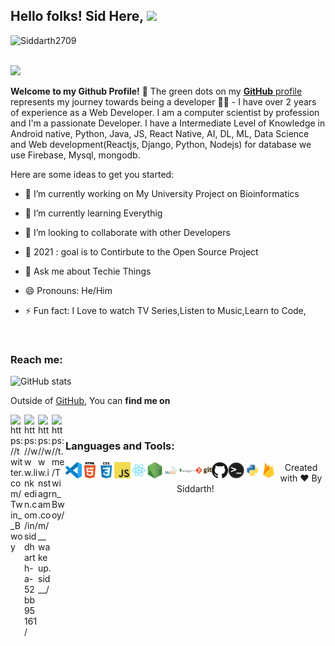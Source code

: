 ## Hello folks! Sid Here,  <img src="https://raw.githubusercontent.com/MartinHeinz/MartinHeinz/master/wave.gif" width="30px">

<p align="left"> <img src="https://komarev.com/ghpvc/?username=nsiddarth2709&label=Views&color=blueviolet" alt="Siddarth2709" /> </p>
<br />
<img src="https://github.com/Siddarth2709/Siddarth2709/blob/817e156b7b671a310f452147bff8e5ab3e55145a/fab-lentz-mRMQwK513hY-unsplash.jpg">



**Welcome to my Github Profile!** :star_struck: The green dots on my [**GitHub** profile](https://github.com/Siddarth2709) represents my journey towards being a developer :running_man: - I have over 2 years of experience as a Web Developer. I am a computer scientist by profession and I'm a passionate Developer. I have a Intermediate Level of Knowledge in Android native, Python, Java, JS, React Native, AI, DL, ML, Data Science and Web development(Reactjs, Django, Python, Nodejs) for database we use Firebase, Mysql, mongodb.

Here are some ideas to get you started:

- 🔭 I’m currently working on My University Project on Bioinformatics
- 🌱 I’m currently learning Everythig
- 👯 I’m looking to collaborate with other Developers
- 🥅 2021 : goal is to Contirbute to the Open Source Project
- 💬 Ask me about Techie Things 

- 😄 Pronouns: He/Him
- ⚡ Fun fact: I Love to watch TV Series,Listen to Music,Learn to Code,

<br />

### Reach me:

![GitHub stats](https://github-readme-stats.vercel.app/api?username=Siddarth2709&show_icons=true) 

Outside of [GitHub](https://github.com/siddarth2709/), You can **find me on** 

<img align="left" alt="https://twitter.com/Twin__Bwoy" width="22px" src="https://img.icons8.com/color/50/000000/twitter--v2.png" />
<img align="left" alt="https://www.linkedin.com/in/siddharth-a-52bb95161/" width="22px" src="https://img.icons8.com/cute-clipart/50/000000/linkedin.png" />
<img align="left" alt="https://www.instagram.com/__wakeup.sid__/" width="22px" src="https://img.icons8.com/nolan/64/instagram-new.png" />
<img align="left" alt="https://t.me/Twin_Bwoy/" width="22px" src="https://img.icons8.com/color/48/000000/telegram-app--v4.png"/>


<br />

### Languages and Tools:
<img align="left" alt="Visual Studio Code" width="26px" src="https://raw.githubusercontent.com/github/explore/80688e429a7d4ef2fca1e82350fe8e3517d3494d/topics/visual-studio-code/visual-studio-code.png" />
<img align="left" alt="HTML5" width="26px" src="https://raw.githubusercontent.com/github/explore/80688e429a7d4ef2fca1e82350fe8e3517d3494d/topics/html/html.png" />
<img align="left" alt="CSS3" width="26px" src="https://raw.githubusercontent.com/github/explore/80688e429a7d4ef2fca1e82350fe8e3517d3494d/topics/css/css.png" />
<img align="left" alt="JavaScript" width="26px" src="https://raw.githubusercontent.com/github/explore/80688e429a7d4ef2fca1e82350fe8e3517d3494d/topics/javascript/javascript.png" />
<img align="left" alt="React" width="26px" src="https://raw.githubusercontent.com/github/explore/80688e429a7d4ef2fca1e82350fe8e3517d3494d/topics/react/react.png" />
<img align="left" alt="Node.js" width="26px" src="https://raw.githubusercontent.com/github/explore/80688e429a7d4ef2fca1e82350fe8e3517d3494d/topics/nodejs/nodejs.png" />
<img align="left" alt="MySQL" width="26px" src="https://raw.githubusercontent.com/github/explore/80688e429a7d4ef2fca1e82350fe8e3517d3494d/topics/mysql/mysql.png" />
<img align="left" alt="MongoDB" width="26px" src="https://raw.githubusercontent.com/github/explore/80688e429a7d4ef2fca1e82350fe8e3517d3494d/topics/mongodb/mongodb.png" />
<img align="left" alt="Git" width="26px" src="https://raw.githubusercontent.com/github/explore/80688e429a7d4ef2fca1e82350fe8e3517d3494d/topics/git/git.png" />
<img align="left" alt="GitHub" width="26px" src="https://raw.githubusercontent.com/github/explore/78df643247d429f6cc873026c0622819ad797942/topics/github/github.png" />
<img align="left" alt="Terminal" width="26px" src="https://raw.githubusercontent.com/github/explore/80688e429a7d4ef2fca1e82350fe8e3517d3494d/topics/terminal/terminal.png" />
<img align="left" alt="python" width="26px" src="https://raw.githubusercontent.com/github/explore/80688e429a7d4ef2fca1e82350fe8e3517d3494d/topics/python/python.png" />
<img align="left" alt="firebase" width="26px" src="https://raw.githubusercontent.com/github/explore/80688e429a7d4ef2fca1e82350fe8e3517d3494d/topics/firebase/firebase.png">



<div align="center">
Created with ❤️ By Siddarth!
</div>
